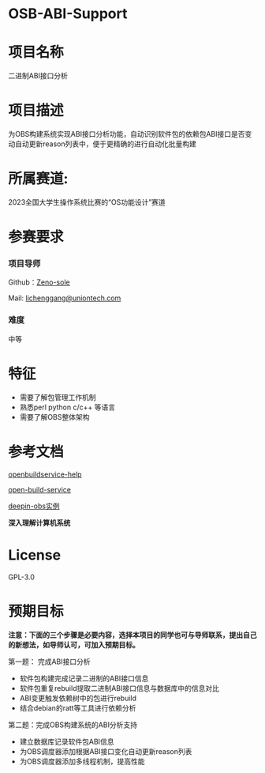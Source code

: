 # OSB-ABI-Support
# **项目名称**

二进制ABI接口分析

# **项目描述**

为OBS构建系统实现ABI接口分析功能，自动识别软件包的依赖包ABI接口是否变动自动更新reason列表中，便于更精确的进行自动化批量构建

# **所属赛道:**

2023全国大学生操作系统比赛的“OS功能设计”赛道

# **参赛要求**

### 项目导师

Github：[Zeno-sole](https://github.com/Zeno-sole)

Mail: lichenggang@uniontech.com

### 难度

中等


# 特征

* 需要了解包管理工作机制
* 熟悉perl python c/c++ 等语言
* 需要了解OBS整体架构

# 参考文档

 [openbuildservice-help](https://openbuildservice.org/help/manuals/obs-user-guide/)

 [open-build-service](https://github.com/openSUSE/open-build-service)
 
 [deepin-obs实例](https://build.deepin.com/)

 **深入理解计算机系统**

# License

GPL-3.0


# 预期目标

**注意：下面的三个步骤是必要内容，选择本项目的同学也可与导师联系，提出自己的新想法，如导师认可，可加入预期目标。**

第一题： 完成ABI接口分析

* 软件包构建完成记录二进制的ABI接口信息
* 软件包重复rebuild提取二进制ABI接口信息与数据库中的信息对比
* ABI变更触发依赖树中的包进行rebuild
* 结合debian的ratt等工具进行依赖分析

第二题：完成OBS构建系统的ABI分析支持

* 建立数据库记录软件包ABI信息
* 为OBS调度器添加根据ABI接口变化自动更新reason列表
* 为OBS调度器添加多线程机制，提高性能
